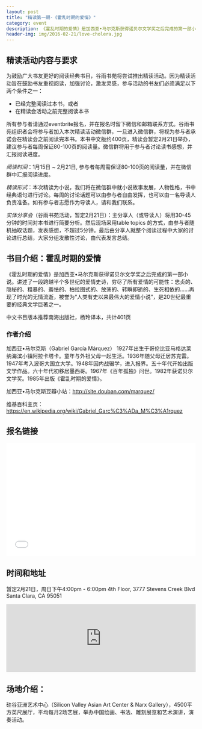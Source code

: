 ```yaml
---
layout: post
title: "精读第一期-《霍乱时期的爱情》"
category: event
description: 《霍乱时期的爱情》是加西亚•马尔克斯获得诺贝尔文学奖之后完成的第一部小说。讲述了一段跨越半个多世纪的爱情史诗，穷尽了所有爱情的可能性：忠贞的、隐秘的、粗暴的、羞怯的、柏拉图式的、放荡的、转瞬即逝的、生死相依的……再现了时光的无情流逝，被誉为“人类有史以来最伟大的爱情小说”，是20世纪最重要的经典文学巨著之一。
header-img: img/2016-02-21/love-cholera.jpg
---
```


## 精读活动内容与要求
为鼓励广大书友更好的阅读经典书目，谷雨书苑将尝试推出精读活动。因为精读活动旨在鼓励书友重视阅读，加强讨论，激发灵感，参与活动的书友们必须满足以下两个条件之一：
- 已经完整阅读过本书，或者
- 在精读会活动之前完整阅读本书

所有参与者请通过eventbrite报名，并在报名时留下微信和邮箱联系方式。谷雨书苑组织者会将参与者加入本次精读活动微信群，一旦进入微信群，将视为参与者承诺会在精读会之前阅读完本书。本书中文版约400页，精读会暂定2月21日举办，建议参与者每周保证80-100页的阅读量。微信群将用于参与者讨论读书感想，并汇报阅读进度。

*阅读时间*：1月15日 ~ 2月21日, 参与者每周需保证80-100页的阅读量，并在微信群中汇报阅读进度。

*精读形式*：本次精读为小说，我们将在微信群中就小说故事发展，人物性格，书中经典语句进行讨论。每周的讨论话题可以由参与者自由发挥，也可以由一名导读人负责准备。如有参与者志愿作为导读人，请和我们联系。

*实体分享会*（谷雨书苑活动，暂定2月21日）：主分享人（或导读人）将用30-45分钟的时间对本书进行简要分析。然后现场采用table topics 的方式，由参与者随机抽取话题，发表感想，不超过5分钟。最后由分享人就整个阅读过程中大家的讨论进行总结，大家分组发散性讨论，由代表发言总结。

## 书目介绍：霍乱时期的爱情

《霍乱时期的爱情》是加西亚•马尔克斯获得诺贝尔文学奖之后完成的第一部小说。讲述了一段跨越半个多世纪的爱情史诗，穷尽了所有爱情的可能性：忠贞的、隐秘的、粗暴的、羞怯的、柏拉图式的、放荡的、转瞬即逝的、生死相依的……再现了时光的无情流逝，被誉为“人类有史以来最伟大的爱情小说”，是20世纪最重要的经典文学巨著之一。

中文书目版本推荐南海出版社，杨玲译本，共计401页


### 作者介绍

加西亚•马尔克斯（Gabriel García Márquez）
1927年出生于哥伦比亚马格达莱纳海滨小镇阿拉卡塔卡。童年与外祖父母一起生活。1936年随父母迁居苏克雷。1947年考入波哥大国立大学。1948年因内战辍学，进入报界。五十年代开始出版文学作品。六十年代初移居墨西哥。1967年《百年孤独》问世。1982年获诺贝尔文学奖。1985年出版《霍乱时期的爱情》。

加西亚•马尔克斯豆瓣小站：http://site.douban.com/marquez/

维基百科主页：https://en.wikipedia.org/wiki/Gabriel_Garc%C3%ADa_M%C3%A1rquez



## 报名链接

<div style="width:100%; text-align:left;" ><iframe  src="//eventbrite.com/tickets-external?eid=20235770735&ref=etckt" frameborder="0" height="300" width="100%" vspace="0" hspace="0" marginheight="5" marginwidth="5" scrolling="auto" allowtransparency="true"></iframe></div>

## 时间和地址

暂定2月21日，周日下午4:00pm - 6:00pm
4th Floor, 3777 Stevens Creek Blvd
Santa Clara, CA 95051

<iframe width="100%" height="180" frameborder="0" style="border:0"
src="https://www.google.com/maps/embed/v1/place?q=3777%20Stevens%20Creek%20Blvd%20Santa%20Clara%2C%20CA%2095054&key=AIzaSyBU8Fpde0IWAvSPYuvrpcjOHm_8scuCusk" allowfullscreen></iframe>


## 场地介绍：

硅谷亚洲艺术中心（Silicon Valley Asian Art Center & Narx Gallery），4500平方英尺展厅，平均每月2场艺展，举办中国绘画、书法、雕刻展览和艺术演讲，演奏活动。


